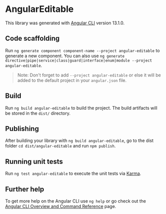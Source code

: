 # AngularEditable

This library was generated with [Angular CLI](https://github.com/angular/angular-cli) version 13.1.0.

## Code scaffolding

Run `ng generate component component-name --project angular-editable` to generate a new component. You can also use `ng generate directive|pipe|service|class|guard|interface|enum|module --project angular-editable`.
> Note: Don't forget to add `--project angular-editable` or else it will be added to the default project in your `angular.json` file. 

## Build

Run `ng build angular-editable` to build the project. The build artifacts will be stored in the `dist/` directory.

## Publishing

After building your library with `ng build angular-editable`, go to the dist folder `cd dist/angular-editable` and run `npm publish`.

## Running unit tests

Run `ng test angular-editable` to execute the unit tests via [Karma](https://karma-runner.github.io).

## Further help

To get more help on the Angular CLI use `ng help` or go check out the [Angular CLI Overview and Command Reference](https://angular.io/cli) page.

